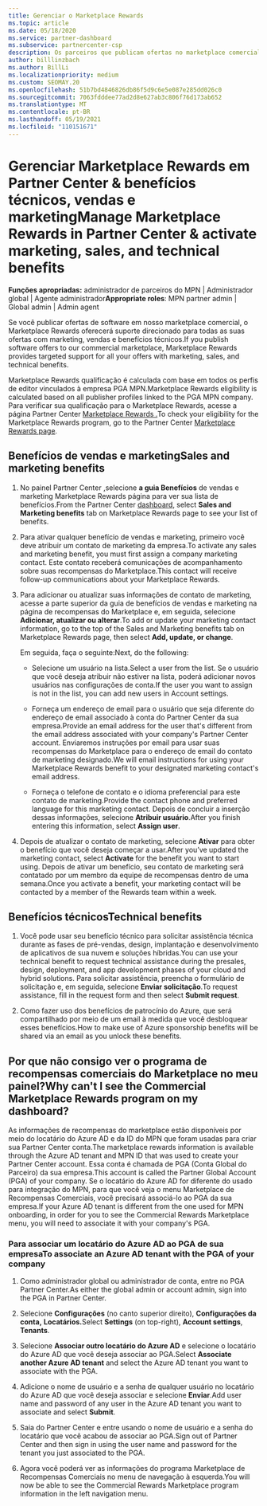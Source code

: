 ```yaml
---
title: Gerenciar o Marketplace Rewards
ms.topic: article
ms.date: 05/18/2020
ms.service: partner-dashboard
ms.subservice: partnercenter-csp
description: Os parceiros que publicam ofertas no marketplace comercial são qualificados para benefícios que oferecem suporte a marketing.
author: billlinzbach
ms.author: BillLi
ms.localizationpriority: medium
ms.custom: SEOMAY.20
ms.openlocfilehash: 51b7bd4846826db86f5d9c6e5e087e285dd026c0
ms.sourcegitcommit: 7063fdddee77ad2d8e627ab3c806f76d173ab652
ms.translationtype: MT
ms.contentlocale: pt-BR
ms.lasthandoff: 05/19/2021
ms.locfileid: "110151671"
---
```

# <a name="manage-marketplace-rewards-in-partner-center--activate-marketing-sales-and-technical-benefits"></a><span data-ttu-id="6aa7e-103">Gerenciar Marketplace Rewards em Partner Center & benefícios técnicos, vendas e marketing</span><span class="sxs-lookup"><span data-stu-id="6aa7e-103">Manage Marketplace Rewards in Partner Center & activate marketing, sales, and technical benefits</span></span>

<span data-ttu-id="6aa7e-104">**Funções apropriadas:** administrador de parceiros do MPN | Administrador global | Agente administrador</span><span class="sxs-lookup"><span data-stu-id="6aa7e-104">**Appropriate roles**: MPN partner admin | Global admin | Admin agent</span></span>

<span data-ttu-id="6aa7e-105">Se você publicar ofertas de software em nosso marketplace comercial, o Marketplace Rewards oferecerá suporte direcionado para todas as suas ofertas com marketing, vendas e benefícios técnicos.</span><span class="sxs-lookup"><span data-stu-id="6aa7e-105">If you  publish software offers to our commercial marketplace, Marketplace Rewards provides targeted support for all your offers with marketing, sales, and technical benefits.</span></span>

<span data-ttu-id="6aa7e-106">Marketplace Rewards qualificação é calculada com base em todos os perfis de editor vinculados à empresa PGA MPN.</span><span class="sxs-lookup"><span data-stu-id="6aa7e-106">Marketplace Rewards eligibility is calculated based on all publisher profiles linked to the PGA MPN company.</span></span> <span data-ttu-id="6aa7e-107">Para verificar sua qualificação para o Marketplace Rewards, acesse a página Partner Center [Marketplace Rewards .](https://partner.microsoft.com/dashboard/mpn/program/commercialmarketplace)</span><span class="sxs-lookup"><span data-stu-id="6aa7e-107">To check your eligibility for the Marketplace Rewards program, go to the Partner Center [Marketplace Rewards page](https://partner.microsoft.com/dashboard/mpn/program/commercialmarketplace).</span></span>

## <a name="sales-and-marketing-benefits"></a><span data-ttu-id="6aa7e-108">Benefícios de vendas e marketing</span><span class="sxs-lookup"><span data-stu-id="6aa7e-108">Sales and marketing benefits</span></span>

1. <span data-ttu-id="6aa7e-109">No painel Partner Center [,](https://partner.microsoft.com/dashboard)selecione **a guia Benefícios** de vendas e marketing Marketplace Rewards página para ver sua lista de benefícios.</span><span class="sxs-lookup"><span data-stu-id="6aa7e-109">From the Partner Center [dashboard](https://partner.microsoft.com/dashboard), select **Sales and Marketing benefits** tab on Marketplace Rewards page to see your list of benefits.</span></span> 

2. <span data-ttu-id="6aa7e-110">Para ativar qualquer benefício de vendas e marketing, primeiro você deve atribuir um contato de marketing da empresa.</span><span class="sxs-lookup"><span data-stu-id="6aa7e-110">To activate any sales and marketing benefit, you must first assign a company marketing contact.</span></span> <span data-ttu-id="6aa7e-111">Este contato receberá comunicações de acompanhamento sobre suas recompensas do Marketplace.</span><span class="sxs-lookup"><span data-stu-id="6aa7e-111">This contact will receive follow-up communications about your Marketplace Rewards.</span></span>

3. <span data-ttu-id="6aa7e-112">Para adicionar ou atualizar suas informações de contato de marketing, acesse a parte superior da guia de benefícios de vendas e marketing na página de recompensas do Marketplace e, em seguida, selecione **Adicionar, atualizar ou alterar**.</span><span class="sxs-lookup"><span data-stu-id="6aa7e-112">To add or update your marketing contact information, go to the top of the Sales and Marketing benefits tab on Marketplace Rewards page, then select **Add, update, or change**.</span></span> 

   <span data-ttu-id="6aa7e-113">Em seguida, faça o seguinte:</span><span class="sxs-lookup"><span data-stu-id="6aa7e-113">Next, do the following:</span></span>

   - <span data-ttu-id="6aa7e-114">Selecione um usuário na lista.</span><span class="sxs-lookup"><span data-stu-id="6aa7e-114">Select a user from the list.</span></span> <span data-ttu-id="6aa7e-115">Se o usuário que você deseja atribuir não estiver na lista, poderá adicionar novos usuários nas configurações de conta.</span><span class="sxs-lookup"><span data-stu-id="6aa7e-115">If the user you want to assign is not in the list, you can add new users in Account settings.</span></span>

   - <span data-ttu-id="6aa7e-116">Forneça um endereço de email para o usuário que seja diferente do endereço de email associado à conta do Partner Center da sua empresa.</span><span class="sxs-lookup"><span data-stu-id="6aa7e-116">Provide an email address for the user that's different from the email address associated with your company's Partner Center account.</span></span> <span data-ttu-id="6aa7e-117">Enviaremos instruções por email para usar suas recompensas do Marketplace para o endereço de email do contato de marketing designado.</span><span class="sxs-lookup"><span data-stu-id="6aa7e-117">We will email instructions for using your Marketplace Rewards benefit to your designated marketing contact's email address.</span></span>

   - <span data-ttu-id="6aa7e-118">Forneça o telefone de contato e o idioma preferencial para este contato de marketing.</span><span class="sxs-lookup"><span data-stu-id="6aa7e-118">Provide the contact phone and preferred language for this marketing contact.</span></span> <span data-ttu-id="6aa7e-119">Depois de concluir a inserção dessas informações, selecione **Atribuir usuário**.</span><span class="sxs-lookup"><span data-stu-id="6aa7e-119">After you finish entering this information, select **Assign user**.</span></span>

4. <span data-ttu-id="6aa7e-120">Depois de atualizar o contato de marketing, selecione **Ativar** para obter o benefício que você deseja começar a usar.</span><span class="sxs-lookup"><span data-stu-id="6aa7e-120">After you’ve updated the marketing contact, select **Activate** for the benefit you want to start using.</span></span> <span data-ttu-id="6aa7e-121">Depois de ativar um benefício, seu contato de marketing será contatado por um membro da equipe de recompensas dentro de uma semana.</span><span class="sxs-lookup"><span data-stu-id="6aa7e-121">Once you activate a benefit, your marketing contact will be contacted by a member of the Rewards team within a week.</span></span>

## <a name="technical-benefits"></a><span data-ttu-id="6aa7e-122">Benefícios técnicos</span><span class="sxs-lookup"><span data-stu-id="6aa7e-122">Technical benefits</span></span>

1. <span data-ttu-id="6aa7e-123">Você pode usar seu benefício técnico para solicitar assistência técnica durante as fases de pré-vendas, design, implantação e desenvolvimento de aplicativos de sua nuvem e soluções híbridas.</span><span class="sxs-lookup"><span data-stu-id="6aa7e-123">You can use your technical benefit to request technical assistance during the presales, design, deployment, and app development phases of your cloud and hybrid solutions.</span></span> <span data-ttu-id="6aa7e-124">Para solicitar assistência, preencha o formulário de solicitação e, em seguida, selecione **Enviar solicitação**.</span><span class="sxs-lookup"><span data-stu-id="6aa7e-124">To request assistance, fill in the request form and then select **Submit request**.</span></span>

2. <span data-ttu-id="6aa7e-125">Como fazer uso dos benefícios de patrocínio do Azure, que será compartilhado por meio de um email à medida que você desbloquear esses benefícios.</span><span class="sxs-lookup"><span data-stu-id="6aa7e-125">How to make use of Azure sponsorship benefits will be shared via an email as you unlock these benefits.</span></span>

## <a name="why-cant-i-see-the-commercial-marketplace-rewards-program-on-my-dashboard"></a><span data-ttu-id="6aa7e-126">Por que não consigo ver o programa de recompensas comerciais do Marketplace no meu painel?</span><span class="sxs-lookup"><span data-stu-id="6aa7e-126">Why can't I see the Commercial Marketplace Rewards program on my dashboard?</span></span>

<span data-ttu-id="6aa7e-127">As informações de recompensas do marketplace estão disponíveis por meio do locatário do Azure AD e da ID do MPN que foram usadas para criar sua Partner Center conta.</span><span class="sxs-lookup"><span data-stu-id="6aa7e-127">The marketplace rewards information is available through the Azure AD tenant and MPN ID that was used to create your Partner Center account.</span></span> <span data-ttu-id="6aa7e-128">Essa conta é chamada de PGA (Conta Global do Parceiro) da sua empresa.</span><span class="sxs-lookup"><span data-stu-id="6aa7e-128">This account is called the Partner Global Account (PGA) of your company.</span></span> <span data-ttu-id="6aa7e-129">Se o locatário do Azure AD for diferente do usado para integração do MPN, para que você veja o menu Marketplace de Recompensas Comerciais, você precisará associá-lo ao PGA da sua empresa.</span><span class="sxs-lookup"><span data-stu-id="6aa7e-129">If your Azure AD tenant is different from the  one used for MPN onboarding, in order for you to see the Commercial Rewards Marketplace menu, you will need to associate it with your company's PGA.</span></span>

### <a name="to-associate-an-azure-ad-tenant-with-the-pga-of-your-company"></a><span data-ttu-id="6aa7e-130">Para associar um locatário do Azure AD ao PGA de sua empresa</span><span class="sxs-lookup"><span data-stu-id="6aa7e-130">To associate an Azure AD tenant with the PGA of your company</span></span>

1. <span data-ttu-id="6aa7e-131">Como administrador global ou administrador de conta, entre no PGA Partner Center.</span><span class="sxs-lookup"><span data-stu-id="6aa7e-131">As either the global admin or account admin, sign into the PGA in Partner Center.</span></span>

2. <span data-ttu-id="6aa7e-132">Selecione **Configurações** (no canto superior direito), **Configurações da conta,** **Locatários.**</span><span class="sxs-lookup"><span data-stu-id="6aa7e-132">Select **Settings** (on top-right), **Account settings**, **Tenants**.</span></span> 

3. <span data-ttu-id="6aa7e-133">Selecione **Associar outro locatário do Azure AD** e selecione o locatário do Azure AD que você deseja associar ao PGA.</span><span class="sxs-lookup"><span data-stu-id="6aa7e-133">Select **Associate another Azure AD tenant** and select the Azure AD tenant you want to associate with the PGA.</span></span>

4. <span data-ttu-id="6aa7e-134">Adicione o nome de usuário e a senha de qualquer usuário no locatário do Azure AD que você deseja associar e selecione **Enviar**.</span><span class="sxs-lookup"><span data-stu-id="6aa7e-134">Add user name and password of any user in the Azure AD tenant you want to associate and select **Submit**.</span></span>

5. <span data-ttu-id="6aa7e-135">Saia do Partner Center e entre usando o nome de usuário e a senha do locatário que você acabou de associar ao PGA.</span><span class="sxs-lookup"><span data-stu-id="6aa7e-135">Sign out of Partner Center and then sign in using the user name and password for the tenant you just associated to the PGA.</span></span>

6. <span data-ttu-id="6aa7e-136">Agora você poderá ver as informações do programa Marketplace de Recompensas Comerciais no menu de navegação à esquerda.</span><span class="sxs-lookup"><span data-stu-id="6aa7e-136">You will now be able to see the Commercial Rewards Marketplace program information in the left navigation menu.</span></span>

